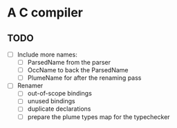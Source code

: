 # A C compiler

## TODO

- [ ] Include more names:
    * [ ] ParsedName from the parser
    * [ ] OccName to back the ParsedName
    * [ ] PlumeName for after the renaming pass

- [ ] Renamer
    * [ ] out-of-scope bindings
    * [ ] unused bindings
    * [ ] duplicate declarations
    * [ ] prepare the plume types map for the typechecker
